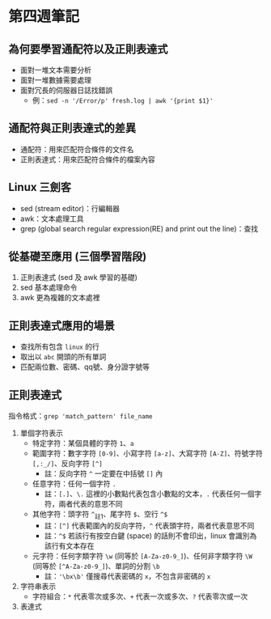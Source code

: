 # 第四週筆記
## 為何要學習通配符以及正則表達式
* 面對一堆文本需要分析
* 面對一堆數據需要處理
* 面對冗長的伺服器日誌找錯誤
    + 例：`sed -n '/Error/p' fresh.log | awk '{print $1}'`
## 通配符與正則表達式的差異
* 通配符：用來匹配符合條件的文件名
* 正則表達式：用來匹配符合條件的檔案內容
## Linux 三劍客
* sed (stream editor)：行編輯器
* awk：文本處理工具
* grep (global search regular expression(RE) and print out the line)：查找
## 從基礎至應用 (三個學習階段)
1. 正則表達式 (sed 及 awk 學習的基礎)
2. sed 基本處理命令
3. awk 更為複雜的文本處裡
## 正則表達式應用的場景
* 查找所有包含 `linux` 的行
* 取出以 `abc` 開頭的所有單詞
* 匹配兩位數、密碼、qq號、身分證字號等
## 正則表達式
指令格式：`grep 'match_pattern' file_name`
1. 單個字符表示
    * 特定字符：某個具體的字符 `1`、`a`
    * 範圍字符：數字字符 `[0-9]`、小寫字符 `[a-z]`、大寫字符 `[A-Z]`、符號字符 `[,:_/]`、反向字符 `[^]`
        * 註：反向字符 `^` 一定要在中括號 `[]` 內
    * 任意字符：任何一個字符 `.`
        * 註：`[.]`、`\.` 這裡的小數點代表包含小數點的文本，`.` 代表任何一個字符，兩者代表的意思不同 
    * 其他字符：頭字符 `^`<sub>註1</sub>、尾字符 `$`、空行 `^$`
        * 註：`[^]` 代表範圍內的反向字符，`^` 代表頭字符，兩者代表意思不同
        * 註：`^$` 若該行有按空白鍵 (space) 的話則不會印出，linux 會識別為該行有文本存在
    * 元字符：任何字類字符 `\w` (同等於 `[A-Za-z0-9_]`)、任何非字類字符 `\W` (同等於 `[^A-Za-z0-9_]`)、單詞的分割 `\b`
        * 註：`'\bx\b'` 僅搜尋代表密碼的 `x`，不包含非密碼的 `x`
2. 字符串表示
    * 字符組合：`*` 代表零次或多次、`+` 代表一次或多次、`?` 代表零次或一次
3. 表達式

